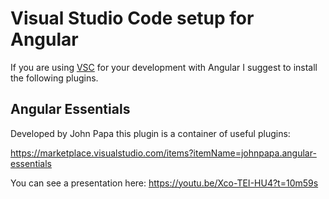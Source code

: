 # Visual Studio Code setup for Angular

If you are using [VSC](https://code.visualstudio.com) for your development with Angular I suggest to install the following plugins.

## Angular Essentials

Developed by John Papa this plugin is a container of useful plugins:

https://marketplace.visualstudio.com/items?itemName=johnpapa.angular-essentials

You can see a presentation here:
https://youtu.be/Xco-TEI-HU4?t=10m59s